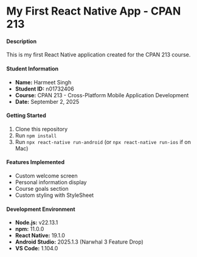 # My First React Native App - CPAN 213

#### Description
This is my first React Native application created for the CPAN 213 course.

#### Student Information
- **Name:** Harmeet Singh  
- **Student ID:** n01732406  
- **Course:** CPAN 213 - Cross-Platform Mobile Application Development  
- **Date:** September 2, 2025  

#### Getting Started
1. Clone this repository  
2. Run `npm install`  
3. Run `npx react-native run-android` (or `npx react-native run-ios` if on Mac)  

#### Features Implemented
- Custom welcome screen  
- Personal information display  
- Course goals section  
- Custom styling with StyleSheet  

#### Development Environment
- **Node.js:** v22.13.1  
- **npm:** 11.0.0  
- **React Native:** 19.1.0 
- **Android Studio:** 2025.1.3 (Narwhal 3 Feature Drop) 
- **VS Code:** 1.104.0 
